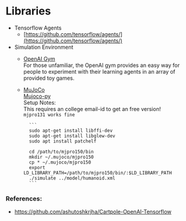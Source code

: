 # Libraries
-  Tensorflow Agents
    - [https://github.com/tensorflow/agents/](https://github.com/tensorflow/agents/)
- Simulation Environment
    - [OpenAI Gym](https://github.com/openai/gym)   
        For those unfamiliar, the OpenAI gym provides an easy way for people to experiment 
with their learning agents in an array of provided toy games.
    - [MuJoCo](https://www.roboti.us/)     
      [Mujoco-py](https://github.com/openai/mujoco-py)   
        Setup Notes:  
            This requires an college email-id to get an free version!  
            `mjpro131 works fine`
            
            ```
            sudo apt-get install libffi-dev
            sudo apt-get install libglew-dev
            sudo apt install patchelf
            
            cd /path/to/mjpro150/bin
            mkdir ~/.mujoco/mjpro150
            cp * ~/.mujoco/mjpro150
            export LD_LIBRARY_PATH=/path/to/mjpro150/bin/:$LD_LIBRARY_PATH
            ./simulate ../model/humanoid.xml
            ```
### References:
- https://github.com/ashutoshkrjha/Cartpole-OpenAI-Tensorflow